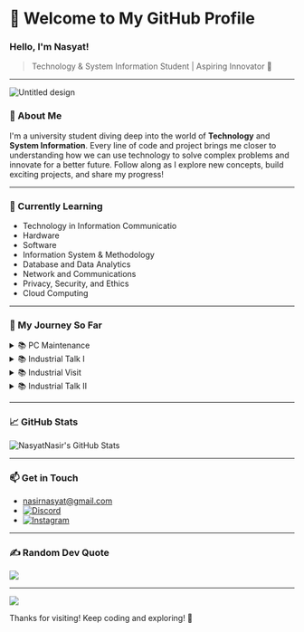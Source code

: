 # 🌌 Welcome to My GitHub Profile

### Hello, I'm Nasyat! 
> Technology & System Information Student | Aspiring Innovator 🌟

---

![Untitled design](https://github.com/user-attachments/assets/c422f7af-449a-4097-8967-af9a206f3468) <!-- Add a banner image that matches your theme -->


### 🚀 About Me
I'm a university student diving deep into the world of **Technology** and **System Information**. Every line of code and project brings me closer to understanding how we can use technology to solve complex problems and innovate for a better future. Follow along as I explore new concepts, build exciting projects, and share my progress!


---

### 🌱 Currently Learning
- Technology in Information Communicatio
- Hardware
- Software
- Information System & Methodology
- Database and Data Analytics
- Network and Communications
- Privacy, Security, and Ethics
- Cloud Computing

---

### 🔭 My Journey So Far
<details>
  <summary>📚 PC Maintenance</summary>
  
  ![photo_2024-11-01_22-44-50](https://github.com/user-attachments/assets/d318e029-ae39-4210-9ad6-510aebd913ff)
  # Reflection
  > I've learned about PC assemble before but only on online platform. In this PC maintenance workshop, I can enhance my skill in PC maintenance. The thing that surprised me is that when assembling a PC, we can't be too gentle because some computer components require some pressure to work properly.
</details>

<details>
  <summary>📚 Industrial Talk I</summary>

  ![image](https://github.com/user-attachments/assets/c638f4f5-cdea-4db8-b93c-a58ec3bdee5b)
  # About
  > chakapp chakap
  # What have I learned
  > ayam goreng
</details>

<details>
  <summary>📚 Industrial Visit</summary>
  
  <details>
    
  </details>

  
</details>

<details>
  <summary>📚 Industrial Talk II</summary>
  



</details>
  


---

### 📈 GitHub Stats
![NasyatNasir's GitHub Stats](https://github-readme-stats.vercel.app/api?username=NasyatNasir&show_icons=true&theme=github_dark&hide_border=true)

---

### 📫 Get in Touch
- nasirnasyat@gmail.com
- [![Discord](https://img.shields.io/badge/Discord-%237289DA.svg?logo=discord&logoColor=white)](https://discord.gg/mecha3179) 
- [![Instagram](https://img.shields.io/badge/Instagram-%23E4405F.svg?logo=Instagram&logoColor=white)](https://instagram.com/mhmdnsyt_) 
---

### ✍️ Random Dev Quote
![](https://quotes-github-readme.vercel.app/api?type=horizontal&theme=radical)

---
[![](https://visitcount.itsvg.in/api?id=NasyatNasir&icon=0&color=0)](https://visitcount.itsvg.in)<!-- Optional cool footer icon or GIF -->

Thanks for visiting! Keep coding and exploring! 🌌
